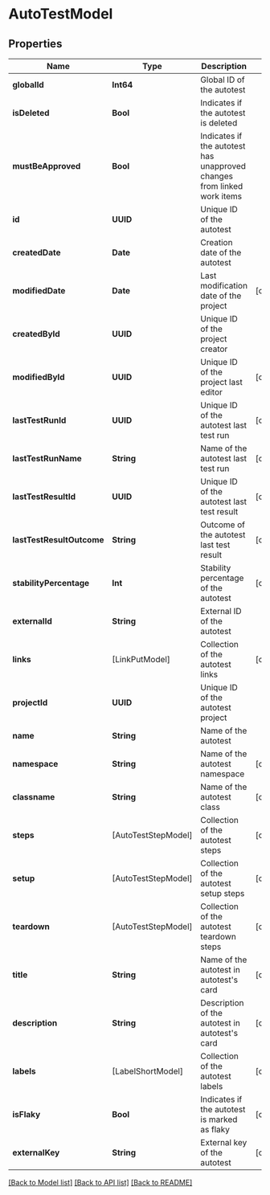 # AutoTestModel

## Properties
Name | Type | Description | Notes
------------ | ------------- | ------------- | -------------
**globalId** | **Int64** | Global ID of the autotest | 
**isDeleted** | **Bool** | Indicates if the autotest is deleted | 
**mustBeApproved** | **Bool** | Indicates if the autotest has unapproved changes from linked work items | 
**id** | **UUID** | Unique ID of the autotest | 
**createdDate** | **Date** | Creation date of the autotest | 
**modifiedDate** | **Date** | Last modification date of the project | [optional] 
**createdById** | **UUID** | Unique ID of the project creator | 
**modifiedById** | **UUID** | Unique ID of the project last editor | [optional] 
**lastTestRunId** | **UUID** | Unique ID of the autotest last test run | [optional] 
**lastTestRunName** | **String** | Name of the autotest last test run | [optional] 
**lastTestResultId** | **UUID** | Unique ID of the autotest last test result | [optional] 
**lastTestResultOutcome** | **String** | Outcome of the autotest last test result | [optional] 
**stabilityPercentage** | **Int** | Stability percentage of the autotest | [optional] 
**externalId** | **String** | External ID of the autotest | 
**links** | [LinkPutModel] | Collection of the autotest links | [optional] 
**projectId** | **UUID** | Unique ID of the autotest project | 
**name** | **String** | Name of the autotest | 
**namespace** | **String** | Name of the autotest namespace | [optional] 
**classname** | **String** | Name of the autotest class | [optional] 
**steps** | [AutoTestStepModel] | Collection of the autotest steps | [optional] 
**setup** | [AutoTestStepModel] | Collection of the autotest setup steps | [optional] 
**teardown** | [AutoTestStepModel] | Collection of the autotest teardown steps | [optional] 
**title** | **String** | Name of the autotest in autotest&#39;s card | [optional] 
**description** | **String** | Description of the autotest in autotest&#39;s card | [optional] 
**labels** | [LabelShortModel] | Collection of the autotest labels | [optional] 
**isFlaky** | **Bool** | Indicates if the autotest is marked as flaky | [optional] 
**externalKey** | **String** | External key of the autotest | [optional] 

[[Back to Model list]](../README.md#documentation-for-models) [[Back to API list]](../README.md#documentation-for-api-endpoints) [[Back to README]](../README.md)


